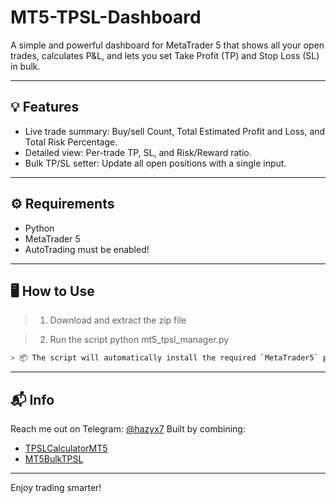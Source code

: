 # MT5-TPSL-Dashboard

A simple and powerful dashboard for MetaTrader 5 that shows all your open trades, calculates P&L, and lets you set Take Profit (TP) and Stop Loss (SL) in bulk.

---

## 💡 Features

- Live trade summary: Buy/sell Count, Total Estimated Profit and Loss, and Total Risk Percentage.
- Detailed view: Per-trade TP, SL, and Risk/Reward ratio.
- Bulk TP/SL setter: Update all open positions with a single input.


---

## ⚙️ Requirements

- Python 
- MetaTrader 5 
- AutoTrading must be enabled!

---

## 🖥️ How to Use


> 1. Download and extract the zip file

> 2. Run the script
    python mt5_tpsl_manager.py

```bash
> 📦 The script will automatically install the required `MetaTrader5` package on first run.
```


---

## 📬 Info

Reach me out on Telegram: [@hazyx7](https://t.me/hazyx7)
Built by combining:
- [TPSLCalculatorMT5](https://github.com/hazyx7/TPSLCalculatorMT5)
- [MT5BulkTPSL](https://github.com/hazyx7/MT5BulkTPSL)

---
Enjoy trading smarter!
